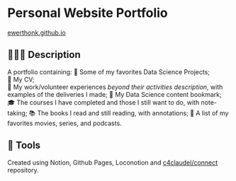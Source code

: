 # Personal Website Portfolio

[ewerthonk.github.io](https://ewerthonk.github.io)

## 👨🏻‍🏫 Description

A portfolio containing:
📂 Some of my favorites Data Science Projects; \
📜 My CV; \
📃 My work/volunteer experiences *beyond their activities description*, with examples of the deliveries I made;
📎 My Data Science content bookmark;
🎓 The courses I have completed and those I still want to do, with note-taking;
📚 The books I read and still reading, with annotations;
🚪 A list of my favorites movies, series, and podcasts.

## 🔧 Tools

Created using Notion, Github Pages, Loconotion and [c4claudel/connect](https://github.com/c4claudel/connect) repository.


